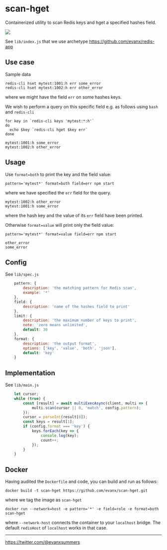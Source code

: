 # scan-hget

Containerized utility to scan Redis keys and hget a specified hashes field.

<img src='https://raw.githubusercontent.com/evanx/scan-hget/master/docs/readme/images/options.png'>

See `lib/index.js` that we use archetype https://github.com/evanx/redis-app


## Use case

Sample data
```
redis-cli hset mytest:1001:h err some_error
redis-cli hset mytest:1002:h err other_error
```
where we might have the field `err` on some hashes keys.

We wish to perform a query on this specific field e.g. as follows using `bash` and `redis-cli`
```
for key in `redis-cli keys 'mytest:*:h'`
do
  echo $key `redis-cli hget $key err`
done
```
```
mytest:1001:h some_error
mytest:1002:h other_error
```

## Usage

Use `format=both` to print the key and the field value:
```
pattern='mytest*' format=both field=err npm start
```
where we have specified the `err` field for the query.
```
mytest:1002:h other_error
mytest:1001:h some_error
```
where the hash key and the value of its `err` field have been printed.

Otherwise `format=value` will print only the field value:
```
pattern='mytest*' format=value field=err npm start
```
```
other_error
some_error
```

## Config

See `lib/spec.js`
```javascript
    pattern: {
        description: 'the matching pattern for Redis scan',
        example: '*'
    },
    field: {
        description: 'name of the hashes field to print'
    },
    limit: {
        description: 'the maximum number of keys to print',
        note: 'zero means unlimited',
        default: 30
    },
    format: {
        description: 'the output format',
        options: ['key', 'value', 'both', 'json'],
        default: 'key'
    }
```

## Implementation

See `lib/main.js`
```javascript
    let cursor;
    while (true) {
        const [result] = await multiExecAsync(client, multi => {
            multi.scan(cursor || 0, 'match', config.pattern);
        });
        cursor = parseInt(result[0]);
        const keys = result[1];
        if (config.format === 'key') {
            keys.forEach(key => {
                console.log(key);
                count++;
            });
        }
    }
```

## Docker

Having audited the `Dockerfile` and code, you can build and run as follows:

```shell
docker build -t scan-hget https://github.com/evanx/scan-hget.git
```
where we tag the image as `scan-hget`

```shell
docker run --network=host -e pattern='*' -e field=role -e format=both scan-hget
```
where `--network-host` connects the container to your `localhost` bridge. The default `redisHost` of `localhost` works in that case.

<hr>

https://twitter.com/@evanxsummers
